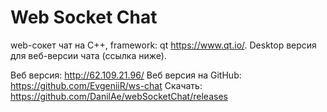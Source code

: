 # Web Socket Chat
web-сокет чат на C++, framework: qt <https://www.qt.io/>. Desktop версия для веб-версии чата (ссылка ниже).

Веб версия: http://62.109.21.96/
Веб версия на GitHub: https://github.com/EvgeniiR/ws-chat
Скачать: https://github.com/DanilAe/webSocketChat/releases
